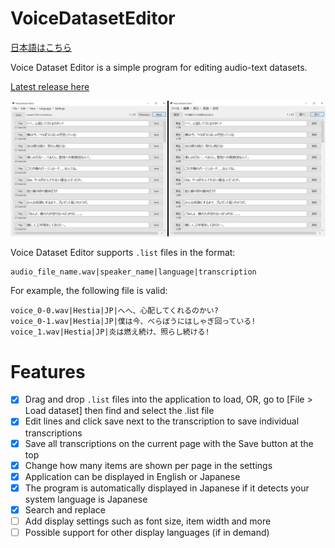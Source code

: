 # VoiceDatasetEditor
[日本語はこちら](README-JA.md)

Voice Dataset Editor is a simple program for editing audio-text datasets.

[Latest release here](https://github.com/hopto-dot/VoiceDatasetEditor/releases/latest)

![User interface](./Examples/UI.png)

Voice Dataset Editor supports `.list` files in the format:
```
audio_file_name.wav|speaker_name|language|transcription
```

For example, the following file is valid:
```
voice_0-0.wav|Hestia|JP|へへ、心配してくれるのかい?
voice_0-1.wav|Hestia|JP|僕は今、べらぼうにはしゃぎ回っている!
voice_1.wav|Hestia|JP|炎は燃え続け、照らし続ける!
```

# Features
- [X]  Drag and drop `.list` files into the application to load, OR, go to [File > Load dataset] then find and select the .list file
- [X]  Edit lines and click save next to the transcription to save individual transcriptions
- [X]  Save all transcriptions on the current page with the Save button at the top
- [X]  Change how many items are shown per page in the settings
- [X]  Application can be displayed in English or Japanese
- [X]  The program is automatically displayed in Japanese if it detects your system language is Japanese
- [X]  Search and replace
- [ ]  Add display settings such as font size, item width and more
- [ ]  Possible support for other display languages (if in demand)

